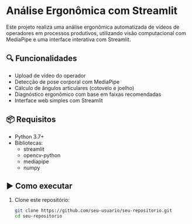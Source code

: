 # Análise Ergonômica com Streamlit

Este projeto realiza uma análise ergonômica automatizada de vídeos de operadores em processos produtivos, utilizando visão computacional com MediaPipe e uma interface interativa com Streamlit.

## 🔍 Funcionalidades

- Upload de vídeo do operador
- Detecção de pose corporal com MediaPipe
- Cálculo de ângulos articulares (cotovelo e joelho)
- Diagnóstico ergonômico com base em faixas recomendadas
- Interface web simples com Streamlit

## 📦 Requisitos

- Python 3.7+
- Bibliotecas:
  - streamlit
  - opencv-python
  - mediapipe
  - numpy

## ▶️ Como executar

1. Clone este repositório:
   ```bash
   git clone https://github.com/seu-usuario/seu-repositorio.git
   cd seu-repositorio
   ```

